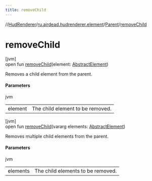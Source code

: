 ```yaml
---
title: removeChild
---
```

//[HudRenderer](../../../index.html)/[ru.airdead.hudrenderer.element](../index.html)/[Parent](index.html)/[removeChild](remove-child.html)



# removeChild



[jvm]\
open fun [removeChild](remove-child.html)(element: [AbstractElement](../-abstract-element/index.html))



Removes a child element from the parent.



#### Parameters


jvm

| | |
|---|---|
| element | The child element to be removed. |





[jvm]\
open fun [removeChild](remove-child.html)(vararg elements: [AbstractElement](../-abstract-element/index.html))



Removes multiple child elements from the parent.



#### Parameters


jvm

| | |
|---|---|
| elements | The child elements to be removed. |





